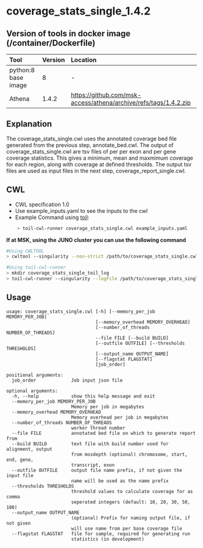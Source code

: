 # coverage_stats_single_1.4.2  

## Version of tools in docker image \(/container/Dockerfile\)

| Tool | Version | Location |
| :--- | :--- | :--- |
| python:8 base image | 8 | - |
| Athena | 1.4.2 | https://github.com/msk-access/athena/archive/refs/tags/1.4.2.zip |

## Explanation
The coverage_stats_single.cwl uses the annotated coverage bed file generated from the previous step, annotate_bed.cwl. The output of coverage_stats_single.cwl are tsv files of per per exon and per gene coverage statistics. This gives a minimum, mean and maxmimum coverage for each region, along with coverage at defined thresholds. The output tsv files are used as input files in the next step, coverage_report_single.cwl.

## CWL

* CWL specification 1.0
* Use example\_inputs.yaml to see the inputs to the cwl
* Example Command using [toil](https://toil.readthedocs.io):

```bash
    > toil-cwl-runner coverage_stats_single.cwl example_inputs.yaml
```

**If at MSK, using the JUNO cluster you can use the following command**

```bash
#Using CWLTOOL
> cwltool --singularity --non-strict /path/to/coverage_stats_single.cwl /path/to/inputs.yaml

#Using toil-cwl-runner
> mkdir coverage_stats_single_toil_log
> toil-cwl-runner --singularity --logFile /path/to/coverage_stats_single_toil_log/cwltoil.log  --jobStore /path/to/coverage_stats_single_jobStore --batchSystem lsf --workDir /path/to/coverage_stats_single_toil_log --outdir . --writeLogs /path/to/coverage_stats_single_toil_log --logLevel DEBUG --stats --retryCount 2 --disableCaching --maxLogFileSize 20000000000 /path/to/coverage_stats_single.cwl /path/to/inputs.yaml > coverage_stats_single_toil.stdout 2> coverage_stats_single_toil.stderr &
```

## Usage

```
usage: coverage_stats_single.cwl [-h] [--memory_per_job MEMORY_PER_JOB]
                                 [--memory_overhead MEMORY_OVERHEAD]
                                 [--number_of_threads NUMBER_OF_THREADS]
                                 --file FILE [--build BUILD]
                                 [--outfile OUTFILE] [--thresholds THRESHOLDS]
                                 [--output_name OUTPUT_NAME]
                                 [--flagstat FLAGSTAT]
                                 [job_order]

positional arguments:
  job_order             Job input json file

optional arguments:
  -h, --help            show this help message and exit
  --memory_per_job MEMORY_PER_JOB
                        Memory per job in megabytes
  --memory_overhead MEMORY_OVERHEAD
                        Memory overhead per job in megabytes
  --number_of_threads NUMBER_OF_THREADS
                        worker thread number
  --file FILE           annotated bed file on which to generate report from
  --build BUILD         text file with build number used for alignment, output
                        from mosdepth (optional) chromosome, start, end, gene,
                        transcript, exon
  --outfile OUTFILE     output file name prefix, if not given the input file
                        name will be used as the name prefix
  --thresholds THRESHOLDS
                        threshold values to calculate coverage for as comma
                        seperated integers (default: 10, 20, 30, 50, 100)
  --output_name OUTPUT_NAME
                        (optional) Prefix for naming output file, if not given
                        will use name from per base coverage file
  --flagstat FLAGSTAT   file for sample, required for generating run
                        statistics (in development)
```
